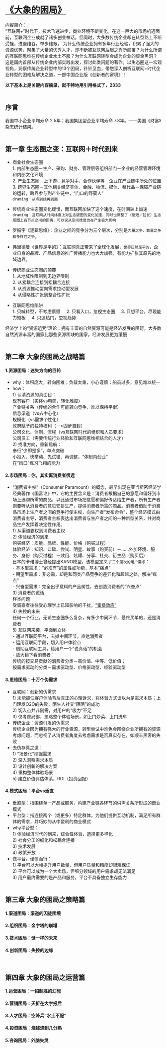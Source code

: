 # [《大象的困局》](https://item.jd.com/11876595.html?dist=jd)  

内容简介：    
“互联网+”时代下，技术飞速进步，商业环境不断变化。在这一巨大的市场机遇面前，互联网企业成就了诸多创业神话，但同时，大多数传统企业却在转型路上不断受挫，进退维谷，举步维艰。
为什么传统企业拥有多年行业经验，积累了强大的资源优势，聚集了大量的优秀人才，却不断被互联网后起之秀所颠覆？为什么所谓的互联网思维在传统企业水土不服？为什么互联网转型会成为企业的资金黑洞？
这是国内首部从传统企业内部实践出发，探讨此类问题的著作。以生态圈这一宏观视角，洞察传统企业转型中的13个困局，针针见血，带您深入剖析互联网+时代企业转型的困难及解决之道，一部中国企业版《创新者的窘境》！ 
     
**以下基本上是关键内容摘录，就不特地用引用格式了，2333**            
           
## 序言  
     
我国中小企业平均寿命 2.5年；我国集团型企业平均寿命 7.8年。——美国《财富》杂志统计结果。     
          
## 第一章 生态圈之变：互联网＋时代到来       
       
- 商业社会生态圈         
      1. 内部生态圈－生产、采购、财务、管理层等组织部门－企业的经营管理环境和内部文化环境     
      2. 产业生态圈－上下游、竞争对手、合作伙伴等－企业在产业链中所处的位置     
      3. 跨界生态圈－其他相关经济实体，金融、物流、媒体、替代品－保障产业链的运转，跨界参与到产业链中，“门口的野蛮人”      
      `draming：从点到线再到面`     
    
- 传统商业生态圈变化缓慢，而互联网加快了这个速度，在时间轴上加速      
      `draming：互联网从时间纬度上对生态版图的变化加速，同时也调整了（缩短／拉长）生态版图上各节点之间的距离，可以说从空间维度也在产生极大影响`  
          
- 罗振宇《逻辑思维》：企业之间的竞争分为三个层次，分别是`力量之争、数量之争和多样性之争`。       
       
- 弗里德曼《世界是平的》：互联网真正带来了全球化发展，`世界已然是平的`，企业自身的品牌、产品信息的推广传播能力也大大加强，有能力扩张其原先的地域边界。        
       
- 传统商业生态圈的颠覆       
      1. 从地域性限制到无边界限制      
      2. 从紧耦合连接到松耦合连接     
      3. 从资源推动型向需求拉动型发展     
      4. 从侵略性扩张到整合性扩张      
     
- 互联网思维陷阱    
      1. 只喊转型，不考虑禀赋     
      2. 只看入口，忽视生态圈     
      3. 只想平台，尽现能力短板     
      4. 只追热门，忽视趋势            
      
经济学上的“资源诅咒”理论：拥有丰富的自然资源可能是经济发展的阻碍，大多数自然资源丰富的国家比那些资源稀缺的国家，经济发展更为缓慢     
          
## 第二章 大象的困局之战略篇      
      
#### 1.资源困局：迷失方向的巨轮     
- why：体积庞大，转向困难；负载太重，小心谨慎；船员过多，意见难以统一            
- how：         
      1) 认清资源的真面目：         
      现有客户（实体vs电商，转化难度）         
      产业链关系（传统的合作可能转向竞争，难以保持平衡）         
      信息渠道（vs去中心化）         
      规模化（vs需求个性化）         
      政府赋予的独特权利（－>固步自封）         
      公司文化、体制、流程（vs互联网时代的组织和人员要求）         
      公司员工（需要传统行业经验和互联网思维相结合的人才）         
      2) 找准方向，重新启航：         
      奉行“少即是多”，单点突破         
      小投入、快举动、先试错、再调整，“体制内创业”         
      在“风口”练习飞翔的能力     
     
#### 2.市场困局：你，其实离消费者很远          
- “消费者主权”（Consumer Paramount）的概念，最早出现在亚当斯密经济学经典著作《国富论》中，它的主要含义是：消费者根据自己的意愿和偏好到市场上选购所需的商品，以此通过市场把意愿和偏好传达给生产者，所有生产者则要听从消费者的意见安排生产，提供消费者所需的商品。消费者借助于消费品市场上生产者之间的竞争行使主权，向生产者“发布命令”，整个经济模式由消费者主导，消费者主权表达出消费者与生产者之间的一种新型关系，并对商品生产发挥着决定性作用。         
      1) 从渠道霸权到消费者主权         
      2) 体验经济的到来         
      购买经济：质量、品牌、性能、价格（购买过程）         
      体验经济：知识、口碑、尝试、明星、故事（购买前）－……外加环境、服务、身份（购买过程）－效用、炫耀、分享、社交、衍生品（购买后）         
      日本的卡诺博士曾经提出KANO模型，该模型定义了`三个层次的用户需求`：         
        - 基本型需求：“必须有”的属性或功能，基本“痛点”         
        - 期望型需求：非必需，却是和同类产品竞争的差异化和超越之处，解决“痒点”         
        - 兴奋型需求：完全出乎意料的产品属性，去创造消费者的“兴奋点”         
      3) 消费者的谎话         
      样本问题         
      受调查者往往受心理学上已知影响的干扰，[“霍桑效应”](https://baike.baidu.com/item/%E9%9C%8D%E6%A1%91%E6%95%88%E5%BA%94/759713?fr=aladdin)         
      4) 失控的未来         
      任何一个行业，无论生态圈多么复杂，有多少中间环节，最终买单的，还是消费者         
      5) 互联网来袭，平面到立体         
        - 通过互联网平台，去掉中间环节，直达消费者         
        - 运用互联网手段，切入用户体验点         
        - 借助互联网工具，给用户一个“说真话”的机会         
        - 放大镜下看消费者：         
        传统的按交易贡献的消费者分类－高价值、中等、低价值；         
        按需求驱动的分类－需求驱动型、价格驱动型、经验驱动型      
     
#### 3.思维困局：十万个伪需求         
- 互联网：创新的伪需求         
      1) 未能抓住客户体验背后真正的心理诉求，将体验方式误以为是需求本质；上门理发O2O的失败，陌生人社交“陌陌”的成功         
      2) 切入点并非刚需，对用户的“吸力”不足         
      3) 仅考虑局部，忽略整个体验场景，如上门炒菜、上门洗车     
- 传统企业：资源引发的伪需求         
      传统企业因为拥有强大的行业资源，转型尝试中难免会围绕企业所拥有的资源考虑问题，而忽视了从消费者角度去考虑需求是否真实存在，如顺丰黑客的失败     
- 去伪存真之道：         
      1) “场景化”挖掘需求         
      2) 深入洞察需求本质         
      3) 设计创新的解决方案         
      4) 重构整体体验场景         
      5) 建立价值评估体系，ROI（投资回报）    
       
#### 4.模式困局：平台vs垂直    
- 垂直型：指围绕单一产品或服务，构建产业链各环节的供需关系所形成的商业模式     
- 平台型：指连接两个（或更多）特定群体，为他们提供互动机制，满足所有群体的需求，并巧妙的从中盈利的商业模式     
- why平台型：         
      1) 体验经济时代的到来，综合性体验，选择更多样化         
      2) 社会分工的细化和松耦合连接         
      3) 技术发展         
      4) 政策开放    
- 做平台，谨慎而行：         
      1) 平台可以大幅提升用户数量，但用户质量和精度却很难保证         
      2) 平台可以成为一个大卖场，但细分领域的用户需求却无法满足         
      3) 用户最终需要的是产品和服务，平台不具备独立生存能力     
          
## 第三章 大象的困局之策略篇      
#### 1.渠道困局：渠道的囚徒困境         
#### 2.组织困局：金字塔的崩塌
#### 3.技术困局：谜一样的未来         
#### 4.创新困局：失控的边缘         

           
## 第四章 大象的困局之运营篇
#### 1.运营困局：一招制胜的幻想         
#### 2.营销困局：夭折在大字报后         
#### 3.人才困局：空降兵“水土不服”         
#### 4.投资困局：烧钱烧到几分熟         
#### 5.咨询困局：外脑失灵         

